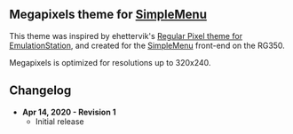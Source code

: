 Megapixels theme for [SimpleMenu](https://github.com/fgl82/simplemenu)
---

This theme was inspired by ehettervik's [Regular Pixel theme for EmulationStation](https://github.com/ehettervik/es-theme-pixel), and created for the [SimpleMenu](https://github.com/fgl82/simplemenu) front-end on the RG350.

Megapixels is optimized for resolutions up to 320x240.

**Changelog**
---
* **Apr 14, 2020 - Revision 1**
  * Initial release
